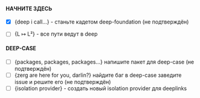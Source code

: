 #### НАЧНИТЕ ЗДЕСЬ
- [x] {deep i call...} - станьте кадетом deep-foundation (не подтверждён)
- [ ] {L ↦ L²} - все пути ведут в deep


#### DEEP-CASE
- [ ] {packages, packages, packages...} напишите пакет для deep-case (не подтверждён)
- [ ] {zerg are here for you, darlin?} найдите баг в deep-case заведите issue и решите его (не подтверждён)
- [ ] {isolation provider} - создать новый isolation provider для deeplinks